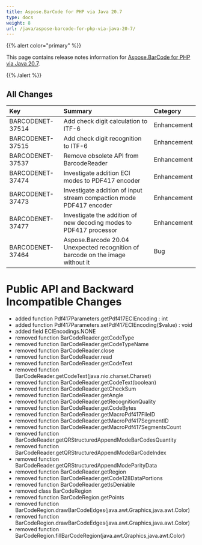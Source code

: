 ```yaml
---
title: Aspose.BarCode for PHP via Java 20.7
type: docs
weight: 8
url: /java/aspose-barcode-for-php-via-java-20-7/
---
```


{{% alert color="primary" %}} 

This page contains release notes information for [Aspose.BarCode for PHP via Java 20.7](https://downloads.aspose.com/barcode/phpjava/new-releases/aspose.barcode-for-php-via-java-20.7/).

{{% /alert %}} 
## **All Changes**

|**Key**|**Summary**|**Category**|
| :- | :- | :- |
|BARCODENET-37514|Add check digit calculation to ITF-6|Enhancement|
|BARCODENET-37515|Add check digit recognition to ITF-6|Enhancement|
|BARCODENET-37537|Remove obsolete API from BarcodeReader|Enhancement|
|BARCODENET-37474|Investigate addition ECI modes to PDF417 encoder|Enhancement|
|BARCODENET-37473|Investigate addition of input stream compaction mode PDF417 encoder|Enhancement|
|BARCODENET-37477|Investigate the addition of new decoding modes to PDF417 processor|Enhancement|
|BARCODENET-37464|Aspose.Barcode 20.04 Unexpected recognition of barcode on the image without it|Bug|

# **Public API and Backward Incompatible Changes**
- added function Pdf417Parameters.getPdf417ECIEncoding : int
- added function Pdf417Parameters.setPdf417ECIEncoding($value) : void
- added field ECIEncodings.NONE
- removed function BarCodeReader.getCodeType
- removed function BarCodeReader.getCodeTypeName
- removed function BarCodeReader.close
- removed function BarCodeReader.read
- removed function BarCodeReader.getCodeText
- removed function BarCodeReader.getCodeText(java.nio.charset.Charset)
- removed function BarCodeReader.getCodeText(boolean)
- removed function BarCodeReader.getCheckSum
- removed function BarCodeReader.getAngle
- removed function BarCodeReader.getRecognitionQuality
- removed function BarCodeReader.getCodeBytes
- removed function BarCodeReader.getMacroPdf417FileID
- removed function BarCodeReader.getMacroPdf417SegmentID
- removed function BarCodeReader.getMacroPdf417SegmentsCount
- removed function BarCodeReader.getQRStructuredAppendModeBarCodesQuantity
- removed function BarCodeReader.getQRStructuredAppendModeBarCodeIndex
- removed function BarCodeReader.getQRStructuredAppendModeParityData
- removed function BarCodeReader.getRegion
- removed function BarCodeReader.getCode128DataPortions
- removed function BarCodeReader.getIsDeniable
- removed class BarCodeRegion
- removed function BarCodeRegion.getPoints
- removed function BarCodeRegion.drawBarCodeEdges(java.awt.Graphics,java.awt.Color)
- removed function BarCodeRegion.drawBarCodeEdges(java.awt.Graphics,java.awt.Color)
- removed function BarCodeRegion.fillBarCodeRegion(java.awt.Graphics,java.awt.Color)